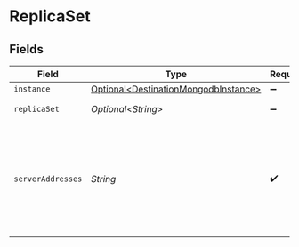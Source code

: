 # ReplicaSet


## Fields

| Field                                                                                         | Type                                                                                          | Required                                                                                      | Description                                                                                   | Example                                                                                       |
| --------------------------------------------------------------------------------------------- | --------------------------------------------------------------------------------------------- | --------------------------------------------------------------------------------------------- | --------------------------------------------------------------------------------------------- | --------------------------------------------------------------------------------------------- |
| `instance`                                                                                    | [Optional\<DestinationMongodbInstance>](../../models/shared/DestinationMongodbInstance.md)    | :heavy_minus_sign:                                                                            | N/A                                                                                           |                                                                                               |
| `replicaSet`                                                                                  | *Optional\<String>*                                                                           | :heavy_minus_sign:                                                                            | A replica set name.                                                                           |                                                                                               |
| `serverAddresses`                                                                             | *String*                                                                                      | :heavy_check_mark:                                                                            | The members of a replica set. Please specify `host`:`port` of each member seperated by comma. | host1:27017,host2:27017,host3:27017                                                           |